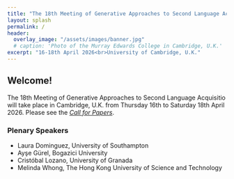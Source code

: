 ```yaml
---
title: "The 18th Meeting of Generative Approaches to Second Language Acquisition"
layout: splash
permalink: /
header:
  overlay_image: "/assets/images/banner.jpg"
  # caption: 'Photo of the Murray Edwards College in Cambridge, U.K.'
excerpt: "16-18th April 2026<br>University of Cambridge, U.K."
---
```


## Welcome!

The 18th Meeting of Generative Approaches to Second Language Acquisitio will take place in Cambridge, U.K. from Thursday 16th to Saturday 18th April 2026.
Please see the _[Call for Papers](/cfp/)_.


### Plenary Speakers

* Laura Dominguez, University of Southampton
* Ayşe Gürel,  Bogazici University
* Cristóbal Lozano, University of Granada
* Melinda Whong, The Hong Kong University of Science and Technology
